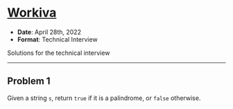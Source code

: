 # [Workiva](https://www.workiva.com)

* **Date**: April 28th, 2022
* **Format**: Technical Interview

Solutions for the technical interview

---

## Problem 1

Given a string `s`, return `true` if it is a palindrome, or `false` otherwise.
